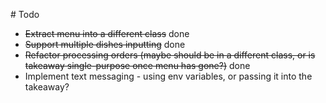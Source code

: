 # Todo
 * ~~Extract menu into a different class~~ done
 * ~~Support multiple dishes inputting~~ done
 * ~~Refactor processing orders (maybe should be in a different class, or is takeaway single-purpose once menu has gone?)~~ done
 * Implement text messaging - using env variables, or passing it into the takeaway?